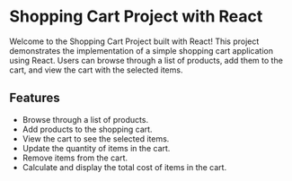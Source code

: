 # Shopping Cart Project with React

Welcome to the Shopping Cart Project built with React! This project demonstrates the implementation of a simple shopping cart application using React. Users can browse through a list of products, add them to the cart, and view the cart with the selected items.

## Features

- Browse through a list of products.
- Add products to the shopping cart.
- View the cart to see the selected items.
- Update the quantity of items in the cart.
- Remove items from the cart.
- Calculate and display the total cost of items in the cart.
